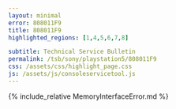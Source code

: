 ```yaml
---
layout: minimal
error: 808011F9
title: 808011F9
highlighted_regions: [1,4,5,6,7,8]

subtitle: Technical Service Bulletin
permalink: /tsb/sony/playstation5/808011F9
css: /assets/css/highlight_page.css
js: /assets/js/consoleservicetool.js
---
```


{% include_relative MemoryInterfaceError.md %}
